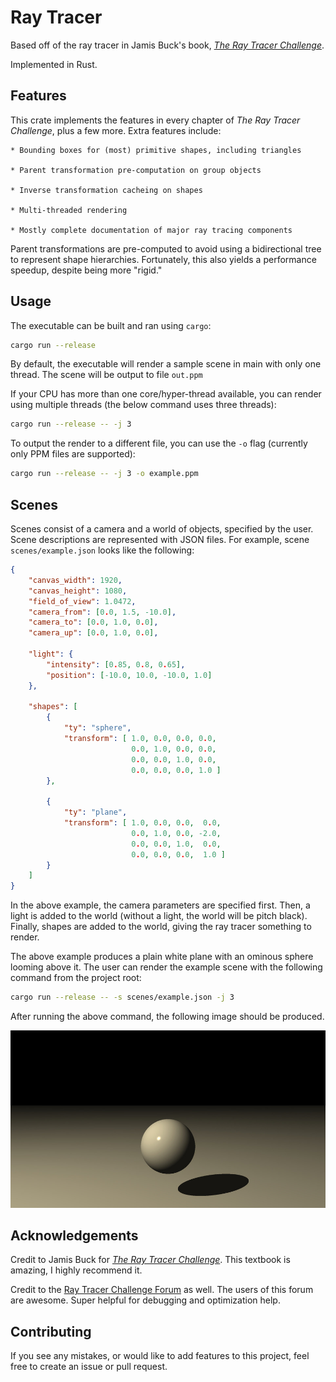 # Ray Tracer

Based off of the ray tracer in Jamis Buck's book,
[*The Ray Tracer Challenge*](http://raytracerchallenge.com/).

Implemented in Rust.

## Features

This crate implements the features in every chapter of *The Ray Tracer
Challenge*, plus a few more. Extra features include:

    * Bounding boxes for (most) primitive shapes, including triangles

    * Parent transformation pre-computation on group objects

    * Inverse transformation cacheing on shapes

    * Multi-threaded rendering

    * Mostly complete documentation of major ray tracing components

Parent transformations are pre-computed to avoid using a bidirectional tree to
represent shape hierarchies. Fortunately, this also yields a performance
speedup, despite being more "rigid."

## Usage

The executable can be built and ran using `cargo`:

```sh
cargo run --release
```

By default, the executable will render a sample scene in main with only one
thread. The scene will be output to file `out.ppm`

If your CPU has more than one core/hyper-thread available, you can render using
multiple threads (the below command uses three threads):

```sh
cargo run --release -- -j 3
```

To output the render to a different file, you can use the `-o` flag (currently
only PPM files are supported):

```sh
cargo run --release -- -j 3 -o example.ppm
```

## Scenes

Scenes consist of a camera and a world of objects, specified by the user. Scene
descriptions are represented with JSON files. For example, scene
`scenes/example.json` looks like the following:

```json
{
    "canvas_width": 1920,
    "canvas_height": 1080,
    "field_of_view": 1.0472,
    "camera_from": [0.0, 1.5, -10.0],
    "camera_to": [0.0, 1.0, 0.0], 
    "camera_up": [0.0, 1.0, 0.0],

    "light": {
        "intensity": [0.85, 0.8, 0.65],
        "position": [-10.0, 10.0, -10.0, 1.0]
    },

    "shapes": [
        {
            "ty": "sphere",
            "transform": [ 1.0, 0.0, 0.0, 0.0,
                           0.0, 1.0, 0.0, 0.0,
                           0.0, 0.0, 1.0, 0.0,
                           0.0, 0.0, 0.0, 1.0 ]
        },

        {
            "ty": "plane",
            "transform": [ 1.0, 0.0, 0.0,  0.0,
                           0.0, 1.0, 0.0, -2.0,
                           0.0, 0.0, 1.0,  0.0,
                           0.0, 0.0, 0.0,  1.0 ]
        }
    ]
}
```

In the above example, the camera parameters are specified first. Then, a light
is added to the world (without a light, the world will be pitch black). Finally,
shapes are added to the world, giving the ray tracer something to render.

The above example produces a plain white plane with an ominous sphere looming
above it. The user can render the example scene with the following command from
the project root:

```sh
cargo run --release -- -s scenes/example.json -j 3
```

After running the above command, the following image should be produced.

![a sphere above a plane](./samples/sphere-and-plane.jpg) 

## Acknowledgements

Credit to Jamis Buck for [*The Ray Tracer
Challenge*](http://raytracerchallenge.com/). This textbook is amazing, I highly
recommend it.

Credit to the [Ray Tracer Challenge
Forum](https://forum.raytracerchallenge.com/) as well. The users of this forum
are awesome. Super helpful for debugging and optimization help.

## Contributing

If you see any mistakes, or would like to add features to this project, feel
free to create an issue or pull request.
